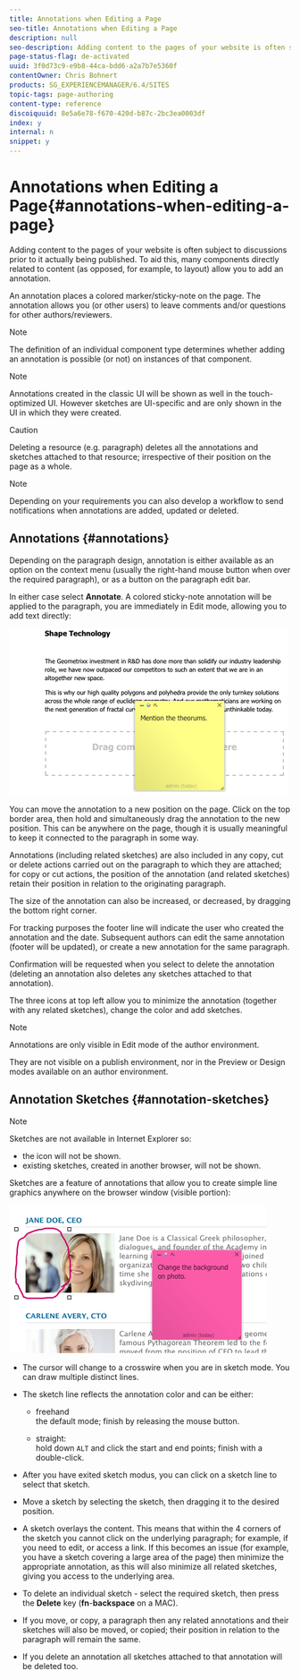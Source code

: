 ```yaml
---
title: Annotations when Editing a Page
seo-title: Annotations when Editing a Page
description: null
seo-description: Adding content to the pages of your website is often subject to discussions prior to it actually being published. To aid this, many components directly related to content allow you to add an annotation.
page-status-flag: de-activated
uuid: 3f0d73c9-e9b8-44ca-bdd6-a2a7b7e5360f
contentOwner: Chris Bohnert
products: SG_EXPERIENCEMANAGER/6.4/SITES
topic-tags: page-authoring
content-type: reference
discoiquuid: 8e5a6e78-f670-420d-b87c-2bc3ea0003df
index: y
internal: n
snippet: y
---
```


# Annotations when Editing a Page{#annotations-when-editing-a-page}

Adding content to the pages of your website is often subject to discussions prior to it actually being published. To aid this, many components directly related to content (as opposed, for example, to layout) allow you to add an annotation.

An annotation places a colored marker/sticky-note on the page. The annotation allows you (or other users) to leave comments and/or questions for other authors/reviewers.

>[!NOTE]
>
>The definition of an individual component type determines whether adding an annotation is possible (or not) on instances of that component.

>[!NOTE]
>
>Annotations created in the classic UI will be shown as well in the touch-optimized UI. However sketches are UI-specific and are only shown in the UI in which they were created.

>[!CAUTION]
>
>Deleting a resource (e.g. paragraph) deletes all the annotations and sketches attached to that resource; irrespective of their position on the page as a whole.

>[!NOTE]
>
>Depending on your requirements you can also develop a workflow to send notifications when annotations are added, updated or deleted.

## Annotations {#annotations}

Depending on the paragraph design, annotation is either available as an option on the context menu (usually the right-hand mouse button when over the required paragraph), or as a button on the paragraph edit bar.

In either case select **Annotate**. A colored sticky-note annotation will be applied to the paragraph, you are immediately in Edit mode, allowing you to add text directly:

![](assets/chlimage_1-154.png)

You can move the annotation to a new position on the page. Click on the top border area, then hold and simultaneously drag the annotation to the new position. This can be anywhere on the page, though it is usually meaningful to keep it connected to the paragraph in some way.

Annotations (including related sketches) are also included in any copy, cut or delete actions carried out on the paragraph to which they are attached; for copy or cut actions, the position of the annotation (and related sketches) retain their position in relation to the originating paragraph.

The size of the annotation can also be increased, or decreased, by dragging the bottom right corner.

For tracking purposes the footer line will indicate the user who created the annotation and the date. Subsequent authors can edit the same annotation (footer will be updated), or create a new annotation for the same paragraph.

Confirmation will be requested when you select to delete the annotation (deleting an annotation also deletes any sketches attached to that annotation).

The three icons at top left allow you to minimize the annotation (together with any related sketches), change the color and add sketches.

>[!NOTE]
>
>Annotations are only visible in Edit mode of the author environment.
>
>They are not visible on a publish environment, nor in the Preview or Design modes available on an author environment.

## Annotation Sketches {#annotation-sketches}

>[!NOTE]
>
>Sketches are not available in Internet Explorer so:
>
>* the icon will not be shown.
>* existing sketches, created in another browser, will not be shown. 
>

Sketches are a feature of annotations that allow you to create simple line graphics anywhere on the browser window (visible portion):

![](assets/chlimage_1-155.png)

* The cursor will change to a crosswire when you are in sketch mode. You can draw multiple distinct lines.  
* The sketch line reflects the annotation color and can be either:

    * freehand  
      the default mode; finish by releasing the mouse button.  
    
    * straight:  
      hold down `ALT` and click the start and end points; finish with a double-click.

* After you have exited sketch modus, you can click on a sketch line to select that sketch.
* Move a sketch by selecting the sketch, then dragging it to the desired position.  
* A sketch overlays the content. This means that within the 4 corners of the sketch you cannot click on the underlying paragraph; for example, if you need to edit, or access a link. If this becomes an issue (for example, you have a sketch covering a large area of the page) then minimize the appropriate annotation, as this will also minimize all related sketches, giving you access to the underlying area.  
* To delete an individual sketch - select the required sketch, then press the **Delete** key (**fn**-**backspace** on a MAC).

* If you move, or copy, a paragraph then any related annotations and their sketches will also be moved, or copied; their position in relation to the paragraph will remain the same.
* If you delete an annotation all sketches attached to that annotation will be deleted too.

